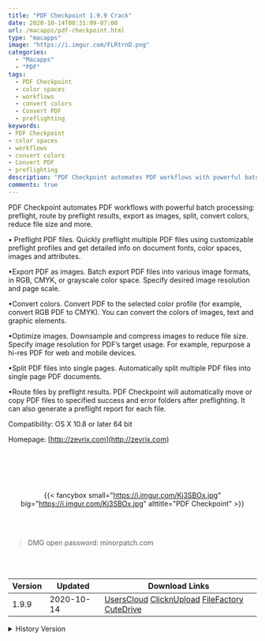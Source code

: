 ```yaml
---
title: "PDF Checkpoint 1.9.9 Crack"
date: 2020-10-14T00:31:09-07:00
url: /macapps/pdf-checkpoint.html
type: "macapps"
image: "https://i.imgur.com/FLRtrnD.png"
categories:
  - "Macapps"
  - "PDF"
tags:
  - PDF Checkpoint
  - color spaces
  - workflows
  - convert colors
  - Convert PDF
  - preflighting
keywords:
- PDF Checkpoint
- color spaces
- workflows
- convert colors
- Convert PDF
- preflighting
description: "PDF Checkpoint automates PDF workflows with powerful batch processing: preflight, route by preflight results, export as images, split, convert colors, reduce file size and more"
comments: true
---
```


PDF Checkpoint automates PDF workflows with powerful batch processing: preflight, route by preflight results, export as images, split, convert colors, reduce file size and more.

• Preflight PDF files. Quickly preflight multiple PDF files using customizable preflight profiles and get detailed info on document fonts, color spaces, images and attributes.

•Export PDF as images. Batch export PDF files into various image formats, in RGB, CMYK, or grayscale color space. Specify desired image resolution and page scale.

•Convert colors. Convert PDF to the selected color profile (for example, convert RGB PDF to CMYK). You can convert the colors of images, text and graphic elements.

•Optimize images. Downsample and compress images to reduce file size. Specify image resolution for PDF’s target usage. For example, repurpose a hi-res PDF for web and mobile devices.

•Split PDF files into single pages. Automatically split multiple PDF files into single page PDF documents.

•Route files by preflight results. PDF Checkpoint will automatically move or copy PDF files to specified success and error folders after preflighting. It can also generate a preflight report for each file.



Compatibility: OS X 10.8 or later 64 bit

Homepage: [http://zevrix.com](http://zevrix.com)

<br/>
<br/>
<script async src="https://pagead2.googlesyndication.com/pagead/js/adsbygoogle.js"></script>
<ins class="adsbygoogle"
     style="display:block; text-align:center;"
     data-ad-layout="in-article"
     data-ad-format="fluid"
     data-ad-client="ca-pub-8746275014476192"
     data-ad-slot="5144997159"></ins>
<script>
     (adsbygoogle = window.adsbygoogle || []).push({});
</script>
<br/>
<br/>


<center>

{{< fancybox small="https://i.imgur.com/Kj3SBOx.jpg" big="https://i.imgur.com/Kj3SBOx.jpg" alttitle="PDF Checkpoint" >}}

</center>

<br/>
<br/>


> DMG open password: minorpatch.com

<br/>

<br/>
<div id="history_version" class="history_version">

| Version | Updated | Download Links |
| ---- | ---- | ---- |
| 1.9.9 | 2020-10-14 | [UsersCloud](https://ouo.io/Qw2tgbP)   [ClicknUpload](https://ouo.io/5NwDf7)   [FileFactory](https://ouo.io/4RBjwfU)   [CuteDrive](https://ouo.io/399mAhc) |
<details>
<summary>History Version</summary>

| Version | Updated | Download Links |
| ---- | ---- | ---- |
| 1.9.8 | 2020-05-31 | [UsersCloud](https://ouo.io/rqI0iP)   [ClicknUpload](https://ouo.io/Hq5q8f)   [FileFactory](https://ouo.io/eqfz3r)   [CuteDrive](https://ouo.io/wQ6HP1) |
</details>

</div>
